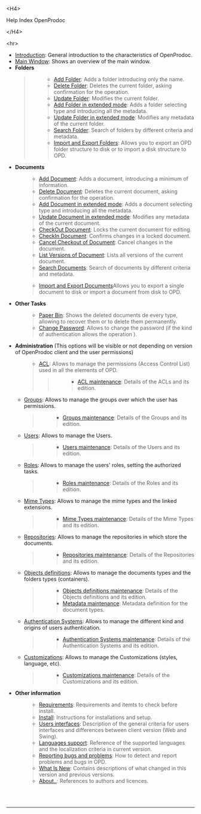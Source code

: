 

&lt;H4&gt;

Help Index OpenProdoc

&lt;/H4&gt;



&lt;hr&gt;


<ul>
<li><a href='EN_Intro.md'>Introduction</a>: General introduction to the characteristics of OpenProdoc.</li>
<li><a href='EN_MainWin.md'>Main Window</a>: Shows an overview of the main window.</li>
<li><b>Folders</b>
<blockquote><ul>
<blockquote><li><a href='EN_AddFolder.md'>Add Folder</a>: Adds a folder introducing only the name.</li>
<li><a href='EN_DelFolder.md'>Delete Folder</a>: Deletes the current folder, asking confirmation for the operation.</li>
<li><a href='EN_ModFolder.md'>Update Folder</a>: Modifies the current folder.</li>
<li><a href='EN_AddExtFolder.md'>Add Folder in extended mode</a>:  Adds a folder selecting type and introducing all the metadata.</li>
<li><a href='EN_ModExtFolder.md'>Update Folder in extended mode</a>: Modifies any metadata of the current folder.</li>
<li><a href='EN_SearchFolder.md'>Search Folder</a>: Search of folders by different criteria and metadata.</li>
<li><a href='EN_ImpExpFold.md'>Import and Export Folders</a>: Allows you to export an OPD folder structure to disk or to import a disk structure to OPD.</li>
</blockquote></ul>
</li>
<li><b>Documents</b><ul>
<blockquote><li><a href='EN_AddDoc.md'>Add Document</a>: Adds a document, introducing a minimum of information.</li>
<li><a href='EN_DelDoc.md'>Delete Document</a>: Deletes the current document, asking confirmation for the operation.</li>
<li><a href='EN_AddExtDoc.md'>Add Document in extended mode</a>: Adds a document selecting type and introducing all the metadata.</li>
<li><a href='EN_ModExtDoc.md'>Update Document in extended mode</a>: Modifies any metadata of the current document.</li>
<li><a href='EN_Checkout.md'>CheckOut Document</a>: Locks the current document for editing.</li>
<li><a href='EN_CheckIn.md'>CheckIn Document</a>: Confirms changes in a locked document.</li>
<li><a href='EN_CancelCheckout.md'>Cancel Checkout of Document</a>: Cancel changes in the document.</li>
<li><a href='EN_ListVersions.md'>List Versions of Document</a>: Lists all versions of the current document.</li>
<li><a href='EN_SearchDocs.md'>Search Documents</a>: Search of documents by different criteria and metadata.</li>
</blockquote><blockquote><li><a href='EN_ImpExpDocs.md'>Import and Export Documents</a>Allows you to export a single document to disk or import a document from disk to OPD.</li>
</blockquote></ul></li>
<li><b>Other Tasks</b><ul>
<blockquote><li><a href='EN_PaperBin.md'>Paper Bin</a>: Shows the deleted documents de every type, allowing to recover them or to delete them permanently.</li>
<li><a href='EN_ChangePassword.md'>Change Password</a>: Allows to change the password (if the kind of authentication allows the operation ).</li>
</blockquote></ul></li>
<li><b>Administration</b> (This options will be visible or not depending on version of OpenProdoc client and the user permissions)<ul>
<blockquote><li><a href='EN_ListACL.md'>ACL</a>: Allows to manage the permissions (Access Control List) used in  all the elements of OPD.<br>
<blockquote><ul>
<blockquote><li><a href='EN_MantACL.md'>ACL maintenance</a>: Details of the ACLs and its edition.</li>
</blockquote></ul></li>
</blockquote><li><a href='EN_ListGroups.md'>Groups</a>: Allows to manage the groups over which the user has permissions.<br>
<blockquote><ul>
<blockquote><li><a href='EN_MantGroups.md'>Groups maintenance</a>: Details of the Groups and its edition.</li>
</blockquote></ul></li>
</blockquote><li><a href='EN_ListUsers.md'>Users</a>: Allows to manage the Users.<br>
<blockquote><ul>
<blockquote><li><a href='EN_MantUsers.md'>Users maintenance</a>: Details of the Users and its edition.</li>
</blockquote></ul></li>
</blockquote><li><a href='EN_ListRoles.md'>Roles</a>: Allows to manage the users' roles, setting the authorized tasks.<br>
<blockquote><ul>
<blockquote><li><a href='EN_MantRoles.md'>Roles maintenance</a>: Details of the Roles and its edition.</li>
</blockquote></ul></li>
</blockquote><li><a href='EN_ListMimeTypes.md'>Mime Types</a>: Allows to manage the mime types and the linked extensions.<br>
<blockquote><ul>
<blockquote><li><a href='EN_MantMimeTypes.md'>Mime Types maintenance</a>: Details of the Mime Types and its edition.</li>
</blockquote></ul></li>
</blockquote><li><a href='EN_ListRepositories.md'>Repositories</a>: Allows to manage the repositories in which store the documents.<br>
<blockquote><ul>
<blockquote><li><a href='EN_MantRepositories.md'>Repositories maintenance</a>: Details of the Repositories and its edition.</li>
</blockquote></ul></li>
</blockquote><li><a href='EN_ListObjDef.md'>Objects definitions</a>: Allows to manage the documents types and the folders types (containers).<br>
<blockquote><ul>
<blockquote><li><a href='EN_MantObjDef.md'>Objects definitions maintenance</a>: Details of the Objects definitions and its edition.</li>
<li><a href='EN_MantAttr.md'>Metadata maintenance</a>: Metadata definition for the document types.</li>
</blockquote></ul></li>
</blockquote><li><a href='EN_ListSistAuth.md'>Authentication Systems</a>: Allows to manage the different kind and origins of users authentication.<br>
<blockquote><ul>
<blockquote><li><a href='EN_MantSistAuth.md'>Authentication Systems maintenance</a>: Details of the Authentication Systems and its edition.</li>
</blockquote></ul></li>
</blockquote><li><a href='EN_ListCustom.md'>Customizations</a>: Allows to manage the Customizations (styles, language, etc).<br>
<blockquote><ul>
<blockquote><li><a href='EN_MantCustom.md'>Customizations maintenance</a>: Details of the Customizations and its edition.</li>
</blockquote></ul></li>
</blockquote></blockquote></ul></li>
<li><b>Other information</b><ul>
<blockquote><li><a href='EN_BeforeInstall.md'>Requirements</a>: Requirements and itemts to check before install.</li>
<li><a href='EN_Install.md'>Install</a>: Instructions for installations and setup.</li>
<li><a href='EN_Interfaz.md'>Users interfaces</a>: Description of the general criteria for users interfaces and differences between client version (Web and Swing).</li>
<li><a href='EN_Language.md'>Languages support</a>: Reference of the supported languages and the localization criteria in current version.</li>
<li><a href='EN_ReportBugs.md'>Reporting bugs and problems</a>: How to detect and report problems and bugs in OPD.</li>
<li><a href='EN_WhatIsNew.md'>What Is New</a>: Contains descriptions of what changed in this version and previous versions.</li>
<li><a href='EN_About.md'>About..</a>: References to authors and licences.</li>
</blockquote></ul></li>
</ul>
<br>
<br>
<hr><br>
<br>
